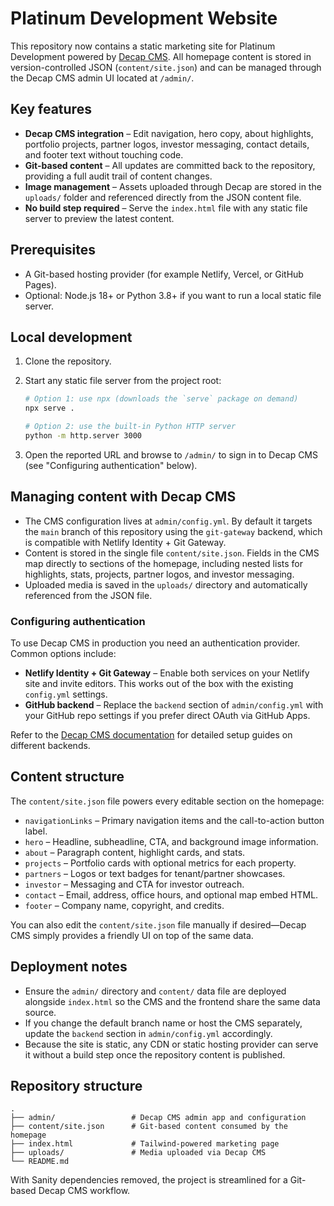 # Platinum Development Website

This repository now contains a static marketing site for Platinum Development powered by [Decap CMS](https://decapcms.org/). All homepage content is stored in version-controlled JSON (`content/site.json`) and can be managed through the Decap CMS admin UI located at `/admin/`.

## Key features

- **Decap CMS integration** – Edit navigation, hero copy, about highlights, portfolio projects, partner logos, investor messaging, contact details, and footer text without touching code.
- **Git-based content** – All updates are committed back to the repository, providing a full audit trail of content changes.
- **Image management** – Assets uploaded through Decap are stored in the `uploads/` folder and referenced directly from the JSON content file.
- **No build step required** – Serve the `index.html` file with any static file server to preview the latest content.

## Prerequisites

- A Git-based hosting provider (for example Netlify, Vercel, or GitHub Pages).
- Optional: Node.js 18+ or Python 3.8+ if you want to run a local static file server.

## Local development

1. Clone the repository.
2. Start any static file server from the project root:

   ```bash
   # Option 1: use npx (downloads the `serve` package on demand)
   npx serve .

   # Option 2: use the built-in Python HTTP server
   python -m http.server 3000
   ```

3. Open the reported URL and browse to `/admin/` to sign in to Decap CMS (see "Configuring authentication" below).

## Managing content with Decap CMS

- The CMS configuration lives at `admin/config.yml`. By default it targets the `main` branch of this repository using the `git-gateway` backend, which is compatible with Netlify Identity + Git Gateway.
- Content is stored in the single file `content/site.json`. Fields in the CMS map directly to sections of the homepage, including nested lists for highlights, stats, projects, partner logos, and investor messaging.
- Uploaded media is saved in the `uploads/` directory and automatically referenced from the JSON file.

### Configuring authentication

To use Decap CMS in production you need an authentication provider. Common options include:

- **Netlify Identity + Git Gateway** – Enable both services on your Netlify site and invite editors. This works out of the box with the existing `config.yml` settings.
- **GitHub backend** – Replace the `backend` section of `admin/config.yml` with your GitHub repo settings if you prefer direct OAuth via GitHub Apps.

Refer to the [Decap CMS documentation](https://decapcms.org/docs/intro/) for detailed setup guides on different backends.

## Content structure

The `content/site.json` file powers every editable section on the homepage:

- `navigationLinks` – Primary navigation items and the call-to-action button label.
- `hero` – Headline, subheadline, CTA, and background image information.
- `about` – Paragraph content, highlight cards, and stats.
- `projects` – Portfolio cards with optional metrics for each property.
- `partners` – Logos or text badges for tenant/partner showcases.
- `investor` – Messaging and CTA for investor outreach.
- `contact` – Email, address, office hours, and optional map embed HTML.
- `footer` – Company name, copyright, and credits.

You can also edit the `content/site.json` file manually if desired—Decap CMS simply provides a friendly UI on top of the same data.

## Deployment notes

- Ensure the `admin/` directory and `content/` data file are deployed alongside `index.html` so the CMS and the frontend share the same data source.
- If you change the default branch name or host the CMS separately, update the `backend` section in `admin/config.yml` accordingly.
- Because the site is static, any CDN or static hosting provider can serve it without a build step once the repository content is published.

## Repository structure

```
.
├── admin/                 # Decap CMS admin app and configuration
├── content/site.json      # Git-based content consumed by the homepage
├── index.html             # Tailwind-powered marketing page
├── uploads/               # Media uploaded via Decap CMS
└── README.md
```

With Sanity dependencies removed, the project is streamlined for a Git-based Decap CMS workflow.
